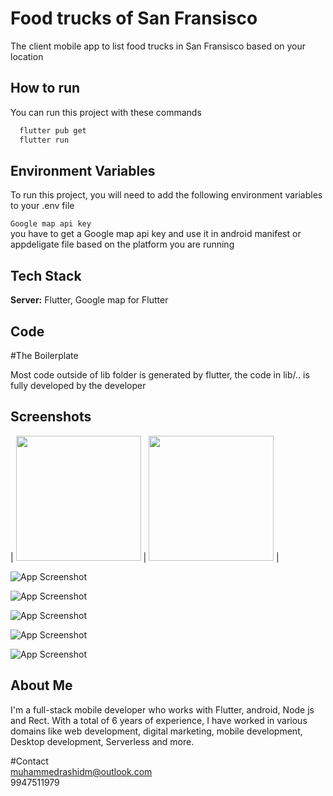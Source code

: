 
# Food trucks of San Fransisco 

The client mobile app to list food trucks in San Fransisco based on your location



## How to run

You can run this project with these commands

```bash
  flutter pub get
  flutter run
```
    
## Environment Variables

To run this project, you will need to add the following environment variables to your .env file

`Google map api key`        
you have to get a Google map api key and use it in android manifest or appdeligate file based on the platform you are running
 



## Tech Stack


**Server:** Flutter, Google map for Flutter


## Code

#The Boilerplate

Most code outside of lib folder is generated by flutter, the code in lib/.. is fully developed by the developer



## Screenshots

| <img src="https://raw.githubusercontent.com/My-Lernings/kjbn-flutter/main/screenshots/1.jpeg" width="200" /> | <img src="https://raw.githubusercontent.com/My-Lernings/kjbn-flutter/main/screenshots/2.jpeg" width="200" /> |


![App Screenshot](https://raw.githubusercontent.com/My-Lernings/kjbn-flutter/main/screenshots/1.jpeg)

![App Screenshot](https://raw.githubusercontent.com/My-Lernings/kjbn-flutter/main/screenshots/2.jpeg)

![App Screenshot](https://raw.githubusercontent.com/My-Lernings/kjbn-flutter/main/screenshots/3.jpeg)

![App Screenshot](https://raw.githubusercontent.com/My-Lernings/kjbn-flutter/main/screenshots/4.jpeg)

![App Screenshot](https://raw.githubusercontent.com/My-Lernings/kjbn-flutter/main/screenshots/5.jpeg)
##  About Me
I'm a full-stack mobile developer who works with Flutter, android, Node js and Rect. With a total of 6 years of experience, I have worked in various domains like web development, digital marketing, mobile development, Desktop development, Serverless and more.

#Contact  
muhammedrashidm@outlook.com  
9947511979


